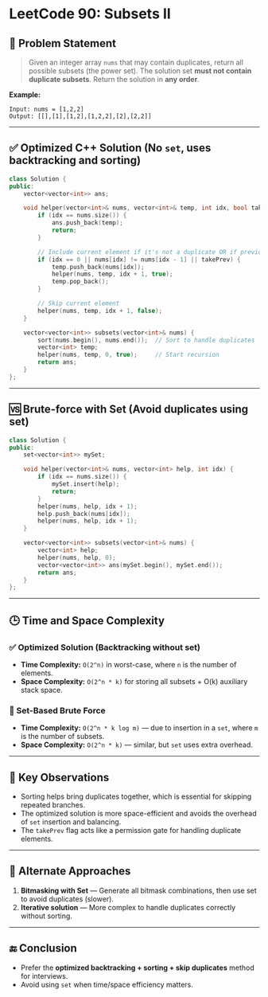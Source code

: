 # LeetCode 90: Subsets II

## 🧾 Problem Statement

> Given an integer array `nums` that may contain duplicates, return all possible subsets (the power set). The solution set **must not contain duplicate subsets**. Return the solution in **any order**.

**Example:**
```
Input: nums = [1,2,2]
Output: [[],[1],[1,2],[1,2,2],[2],[2,2]]
```

---

## ✅ Optimized C++ Solution (No `set`, uses backtracking and sorting)

```cpp
class Solution {
public:
    vector<vector<int>> ans;

    void helper(vector<int>& nums, vector<int>& temp, int idx, bool takePrev) {
        if (idx == nums.size()) {
            ans.push_back(temp);
            return;
        }

        // Include current element if it's not a duplicate OR if previous duplicate was taken
        if (idx == 0 || nums[idx] != nums[idx - 1] || takePrev) {
            temp.push_back(nums[idx]);
            helper(nums, temp, idx + 1, true);
            temp.pop_back();
        }

        // Skip current element
        helper(nums, temp, idx + 1, false);
    }

    vector<vector<int>> subsets(vector<int>& nums) {
        sort(nums.begin(), nums.end());  // Sort to handle duplicates
        vector<int> temp;
        helper(nums, temp, 0, true);     // Start recursion
        return ans;
    }
};
```

---

## 🆚 Brute-force with Set (Avoid duplicates using set)

```cpp
class Solution {
public:
    set<vector<int>> mySet;

    void helper(vector<int>& nums, vector<int> help, int idx) {
        if (idx == nums.size()) {
            mySet.insert(help);
            return;
        }
        helper(nums, help, idx + 1);
        help.push_back(nums[idx]);
        helper(nums, help, idx + 1);
    }

    vector<vector<int>> subsets(vector<int>& nums) {
        vector<int> help;
        helper(nums, help, 0);
        vector<vector<int>> ans(mySet.begin(), mySet.end());
        return ans;
    }
};
```

---

## 🕒 Time and Space Complexity

### ✅ Optimized Solution (Backtracking without set)
- **Time Complexity:** `O(2^n)` in worst-case, where `n` is the number of elements.
- **Space Complexity:** `O(2^n * k)` for storing all subsets + O(k) auxiliary stack space.

### 🐢 Set-Based Brute Force
- **Time Complexity:** `O(2^n * k log m)` — due to insertion in a `set`, where `m` is the number of subsets.
- **Space Complexity:** `O(2^n * k)` — similar, but `set` uses extra overhead.

---

## 📌 Key Observations
- Sorting helps bring duplicates together, which is essential for skipping repeated branches.
- The optimized solution is more space-efficient and avoids the overhead of `set` insertion and balancing.
- The `takePrev` flag acts like a permission gate for handling duplicate elements.

---

## 🧠 Alternate Approaches
1. **Bitmasking with Set** — Generate all bitmask combinations, then use set to avoid duplicates (slower).
2. **Iterative solution** — More complex to handle duplicates correctly without sorting.

---

## 🔚 Conclusion
- Prefer the **optimized backtracking + sorting + skip duplicates** method for interviews.
- Avoid using `set` when time/space efficiency matters.
